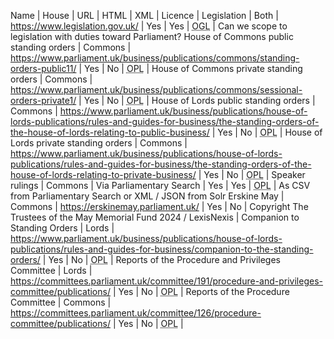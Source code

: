 Name | House | URL | HTML | XML | Licence | 
Legislation | Both | https://www.legislation.gov.uk/ | Yes | Yes | <abbr title="Open Government Licence">OGL</abbr> | Can we scope to legislation with duties toward Parliament?
House of Commons public standing orders | Commons | https://www.parliament.uk/business/publications/commons/standing-orders-public11/ | Yes | No | <abbr title="Open Parliament Licence">OPL</abbr> | 
House of Commons private standing orders | Commons | https://www.parliament.uk/business/publications/commons/sessional-orders-private1/ | Yes | No | <abbr title="Open Parliament Licence">OPL</abbr> | 
House of Lords public standing orders | Commons | https://www.parliament.uk/business/publications/house-of-lords-publications/rules-and-guides-for-business/the-standing-orders-of-the-house-of-lords-relating-to-public-business/ | Yes | No | <abbr title="Open Parliament Licence">OPL</abbr> | 
House of Lords private standing orders | Commons | https://www.parliament.uk/business/publications/house-of-lords-publications/rules-and-guides-for-business/the-standing-orders-of-the-house-of-lords-relating-to-private-business/ | Yes | No | <abbr title="Open Parliament Licence">OPL</abbr> | 
Speaker rulings | Commons | Via Parliamentary Search | Yes | Yes | <abbr title="Open Parliament Licence">OPL</abbr> | As CSV from Parliamentary Search or XML / JSON from Solr
Erskine May | Commons | https://erskinemay.parliament.uk/ | Yes | No | Copyright The Trustees of the May Memorial Fund 2024 / LexisNexis |
Companion to Standing Orders | Lords | https://www.parliament.uk/business/publications/house-of-lords-publications/rules-and-guides-for-business/companion-to-the-standing-orders/ | Yes | No | <abbr title="Open Parliament Licence">OPL</abbr> | 
Reports of the Procedure and Privileges Committee | Lords | https://committees.parliament.uk/committee/191/procedure-and-privileges-committee/publications/ | Yes | No | <abbr title="Open Parliament Licence">OPL</abbr> |
Reports of the Procedure Committee | Commons | https://committees.parliament.uk/committee/126/procedure-committee/publications/ | Yes | No | <abbr title="Open Parliament Licence">OPL</abbr> |


